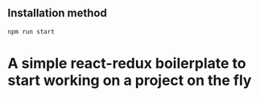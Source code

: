 ## Installation method

    npm run start
  
# A simple react-redux boilerplate to start working on a project on the fly
